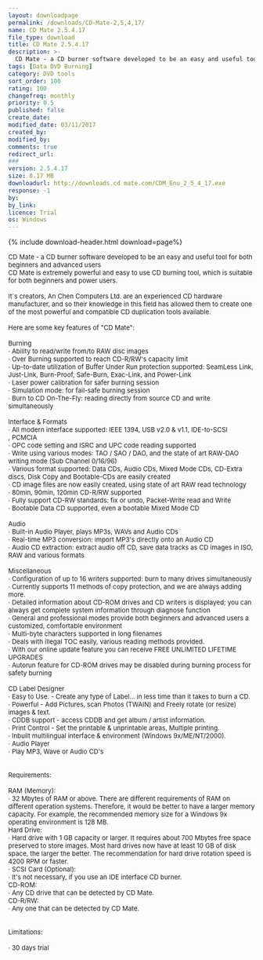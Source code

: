 ```yaml
---
layout: downloadpage
permalink: /downloads/CD-Mate-2,5,4,17/
name: CD Mate 2.5.4.17
file_type: download
title: CD Mate 2.5.4.17
description: >-
  CD Mate - a CD burner software developed to be an easy and useful tool for both beginners and advanced users
tags: [Data DVD Burning]
category: DVD tools
sort_order: 100
rating: 100
changefreq: monthly
priority: 0.5
published: false
create_date: 
modified_date: 03/11/2017
created_by: 
modified_by: 
comments: true
redirect_url: 
### 
version: 2.5.4.17
size: 8.17 MB
downloadurl: http://downloads.cd mate.com/CDM_Enu_2_5_4_17.exe
response: -1
by: 
by_link: 
licence: Trial 
os: Windows
---
```


{% include download-header.html download=page%}

<p style="fix-download-text !important">
<p><font size="2">CD Mate - a CD burner software developed to be an easy and useful tool for both beginners and advanced users <br />
CD Mate is extremely powerful and easy to use CD burning tool, which is suitable for both beginners and power users. <br />
<br />
It`s creators, An Chen Computers Ltd. are an experienced CD hardware manufacturer, and so their knowledge in this field has allowed them to create one of the most powerful and compatible CD duplication tools available. <br />
<br />
Here are some key features of "CD Mate": <br />
<br />
Burning <br />
· Ability to read/write from/to RAW disc images <br />
· Over Burning supported to reach CD-R/RW's capacity limit <br />
· Up-to-date utilization of Buffer Under Run protection supported: SeamLess Link, Just-Link, Burn-Proof, Safe-Burn, Exac-Link, and Power-Link <br />
· Laser power calibration for safer burning session <br />
· Simulation mode: for fail-safe burning session <br />
· Burn to CD On-The-Fly: reading directly from source CD and write simultaneously <br />
<br />
Interface &amp; Formats <br />
· All modern interface supported: IEEE 1394, USB v2.0 &amp; v1.1, IDE-to-SCSI <br />
, PCMCIA <br />
· OPC code setting and ISRC and UPC code reading supported <br />
· Write using various modes: TAO / SAO / DAO, and the state of art RAW-DAO writing mode (Sub Channel 0/16/96) <br />
· Various format supported: Data CDs, Audio CDs, Mixed Mode CDs, CD-Extra discs, Disk Copy and Bootable-CDs are easily created <br />
· CD image files are now easily created, using state of art RAW read technology <br />
· 80min, 90min, 120min CD-R/RW supported <br />
· Fully support CD-RW standards: fix or undo, Packet-Write read and Write <br />
· Bootable Data CD supported, even a bootable Mixed Mode CD <br />
<br />
Audio <br />
· Built-in Audio Player, plays MP3s, WAVs and Audio CDs <br />
· Real-time MP3 conversion: import MP3's directly onto an Audio CD <br />
· Audio CD extraction: extract audio off CD, save data tracks as CD images in ISO, RAW and various formats <br />
<br />
Miscellaneous <br />
· Configuration of up to 16 writers supported: burn to many drives simultaneously <br />
· Currently supports 11 methods of copy protection, and we are always adding more. <br />
· Detailed information about CD-ROM drives and CD writers is displayed; you can always get complete system information through diagnose function <br />
· General and professional modes provide both beginners and advanced users a customized, comfortable environment <br />
· Multi-byte characters supported in long filenames <br />
· Deals with illegal TOC easily, various reading methods provided. <br />
· With our online update feature you can receive FREE UNLIMITED LIFETIME UPGRADES <br />
· Autorun feature for CD-ROM drives may be disabled during burning process for safety burning <br />
<br />
CD Label Designer <br />
· Easy to Use. - Create any type of Label... in less time than it takes to burn a CD. <br />
· Powerful - Add Pictures, scan Photos (TWAIN) and Freely rotate (or resize) images &amp; text. <br />
· CDDB support - access CDDB and get album / artist information. <br />
· Print Control - Set the printable &amp; unprintable areas, Multiple printing. <br />
· Inbuilt multilingual interface &amp; environment (Windows 9x/ME/NT/2000). <br />
· Audio Player <br />
· Play MP3, Wave or Audio CD's <br />
<br />
<br />
Requirements: <br />
<br />
RAM (Memory): <br />
· 32 Mbytes of RAM or above. There are different requirements of RAM on different operation systems. Therefore, it would be better to have a larger memory capacity. For example, the recommended memory size for a Windows 9x operating environment is 128 MB. <br />
Hard Drive: <br />
· Hard drive with 1 GB capacity or larger. It requires about 700 Mbytes free space preserved to store images. Most hard drives now have at least 10 GB of disk space, the larger the better. The recommendation for hard drive rotation speed is 4200 RPM or faster. <br />
· SCSI Card (Optional): <br />
· It's not necessary, if you use an IDE interface CD burner. <br />
CD-ROM: <br />
· Any CD drive that can be detected by CD Mate. <br />
CD-R/RW: <br />
· Any one that can be detected by CD Mate. <br />
<br />
<br />
Limitations: <br />
<br />
· 30 days trial</font></p></p>
